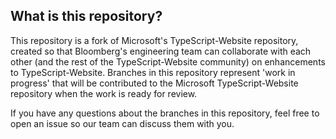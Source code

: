 ## What is this repository?

This repository is a fork of Microsoft's TypeScript-Website repository, created so that Bloomberg's
engineering team can collaborate with each other (and the rest of the TypeScript-Website community)
on enhancements to TypeScript-Website. Branches in this repository represent 'work in progress' that
will be contributed to the Microsoft TypeScript-Website repository when the work is ready for review.

If you have any questions about the branches in this repository, feel free to open an issue
so our team can discuss them with you.
